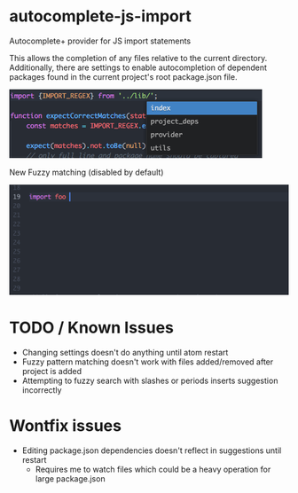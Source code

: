 # autocomplete-js-import
Autocomplete+ provider for JS import statements

This allows the completion of any files relative to the current directory.
Additionally, there are settings to enable autocompletion of dependent packages found in the current
project's root package.json file.

![import local files screenshot](https://raw.githubusercontent.com/DanielGarcia-Carrillo/autocomplete-js-import/master/misc/autocomplete-screenshot.png)

New Fuzzy matching (disabled by default)

![](https://raw.githubusercontent.com/DanielGarcia-Carrillo/autocomplete-js-import/master/misc/fuzzy-matching.gif)

# TODO / Known Issues
* Changing settings doesn't do anything until atom restart
* Fuzzy pattern matching doesn't work with files added/removed after project is added
* Attempting to fuzzy search with slashes or periods inserts suggestion incorrectly

# Wontfix issues
* Editing package.json dependencies doesn't reflect in suggestions until restart
  * Requires me to watch files which could be a heavy operation for large package.json
